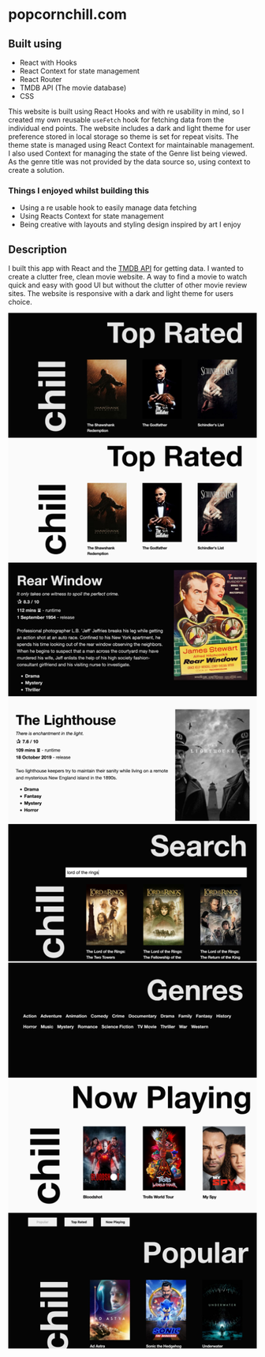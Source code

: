 # popcornchill.com

## Built using

- React with Hooks
- React Context for state management
- React Router
- TMDB API (The movie database)
- CSS

This website is built using React Hooks and with re usability in mind, so I created my own reusable `useFetch` hook for fetching data from the individual end points. The website includes a dark and light theme for user preference stored in local storage so theme is set for repeat visits. The theme state is managed using React Context for maintainable management. I also used Context for managing the state of the Genre list being viewed. As the genre title was not provided by the data source so, using context to create a solution.

### Things I enjoyed whilst building this

- Using a re usable hook to easily manage data fetching
- Using Reacts Context for state management
- Being creative with layouts and styling design inspired by art I enjoy

## Description

I built this app with React and the [TMDB API](https://www.themoviedb.org/) for getting data. I wanted to create a clutter free, clean movie website. A way to find a movie to watch quick and easy with good UI but without the clutter of other movie review sites. The website is responsive with a dark and light theme for users choice.

<img src='/screenshots/scr1.png' />
<img src='/screenshots/scr2.png' />
<img src='/screenshots/scr7.png' />
<img src='/screenshots/scr8.png' />
<img src='/screenshots/scr6.png' />
<img src='/screenshots/scr5.png' />
<img src='/screenshots/scr3.png' />
<img src='/screenshots/scr4.png' />
